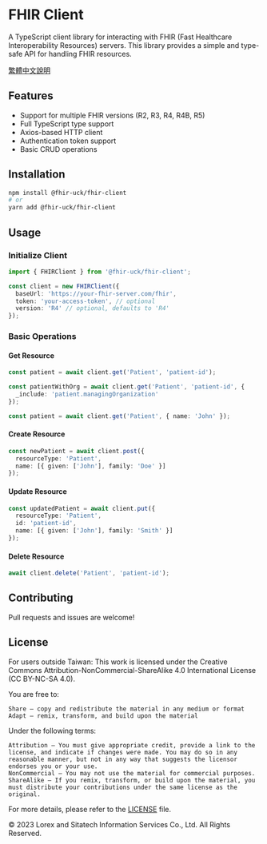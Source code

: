 # FHIR Client

A TypeScript client library for interacting with FHIR (Fast Healthcare Interoperability Resources) servers. This library provides a simple and type-safe API for handling FHIR resources.

[繁體中文說明](README_zh-TW.md)

## Features

- Support for multiple FHIR versions (R2, R3, R4, R4B, R5)
- Full TypeScript type support
- Axios-based HTTP client
- Authentication token support
- Basic CRUD operations

## Installation

```bash
npm install @fhir-uck/fhir-client
# or
yarn add @fhir-uck/fhir-client
```

## Usage

### Initialize Client

```typescript
import { FHIRClient } from '@fhir-uck/fhir-client';

const client = new FHIRClient({
  baseUrl: 'https://your-fhir-server.com/fhir',
  token: 'your-access-token', // optional
  version: 'R4' // optional, defaults to 'R4'
});
```

### Basic Operations

#### Get Resource

```typescript
const patient = await client.get('Patient', 'patient-id');

const patientWithOrg = await client.get('Patient', 'patient-id', {
  _include: 'patient.managingOrganization'
});

const patient = await client.get('Patient', { name: 'John' });
```

#### Create Resource

```typescript
const newPatient = await client.post({
  resourceType: 'Patient',
  name: [{ given: ['John'], family: 'Doe' }]
});
```

#### Update Resource

```typescript
const updatedPatient = await client.put({
  resourceType: 'Patient',
  id: 'patient-id',
  name: [{ given: ['John'], family: 'Smith' }]
});
```

#### Delete Resource

```typescript
await client.delete('Patient', 'patient-id');
```

## Contributing

Pull requests and issues are welcome!

## License

For users outside Taiwan: This work is licensed under the Creative Commons Attribution-NonCommercial-ShareAlike 4.0 International License (CC BY-NC-SA 4.0).

You are free to:

    Share — copy and redistribute the material in any medium or format
    Adapt — remix, transform, and build upon the material

Under the following terms:

    Attribution — You must give appropriate credit, provide a link to the license, and indicate if changes were made. You may do so in any reasonable manner, but not in any way that suggests the licensor endorses you or your use.
    NonCommercial — You may not use the material for commercial purposes.
    ShareAlike — If you remix, transform, or build upon the material, you must distribute your contributions under the same license as the original.

For more details, please refer to the [LICENSE](LICENSE) file.

© 2023 Lorex and Sitatech Information Services Co., Ltd. All Rights Reserved.
